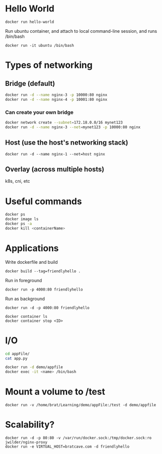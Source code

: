 # Hello World
`docker run hello-world`

Run ubuntu container, and attach to local command-line session, and runs /bin/bash

`docker run -it ubuntu /bin/bash`

# Types of networking
## Bridge (default)
```bash
docker run -d --name nginx-3 -p 10000:80 nginx
docker run -d --name nginx-4 -p 10001:80 nginx
```

### Can create your own bridge
```bash
docker network create --subnet=172.18.0.0/16 mynet123
docker run -d --name nginx-3 --net=mynet123 -p 10000:80 nginx
```

## Host (use the host's networking stack)
`docker run -d --name nginx-1 --net=host nginx`

## Overlay (across multiple hosts)
k8s, cni, etc

# Useful commands
```bash
docker ps
docker image ls
docker ps -a
docker kill <containerName>
```

# Applications
Write dockerfile and build

`docker build --tag=friendlyhello .`

Run in foreground

`docker run -p 4000:80 friendlyhello`

Run as background

```
docker run -d -p 4000:80 friendlyhello

docker container ls
docker container stop <ID>
```

# I/O

```bash
cd appFile/
cat app.py

docker run -d demo/appfile
docker exec -it <name> /bin/bash
```

# Mount a volume to /test

`docker run -v /home/brat/Learning/demo/appFile:/test -d demo/appfile`

# Scalability?


```
docker run -d -p 80:80 -v /var/run/docker.sock:/tmp/docker.sock:ro jwilder/nginx-proxy
docker run -e VIRTUAL_HOST=bratcave.com -d friendlyhello
```

